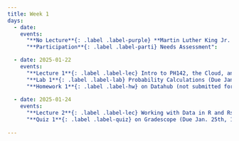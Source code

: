 ```yaml
---
title: Week 1
days:
  - date: 
    events:
      "**No Lecture**{: .label .label-purple} **Martin Luther King Jr. Day**":
      "**Participation**{: .label .label-parti} Needs Assessment":

  - date: 2025-01-22
    events:
      "**Lecture 1**{: .label .label-lec} Intro to PH142, the Cloud, and PPDAC":
      "**Lab 1**{: .label .label-lab} Probability Calculations (Due Jan 28th)":
      "**Homework 1**{: .label .label-hw} on Datahub (not submitted for credit; solutions released on Jan. 26th)":
      
  - date: 2025-01-24
    events:
      "**Lecture 2**{: .label .label-lec} Working with Data in R and Rstudio":
      "**Quiz 1**{: .label .label-quiz} on Gradescope (Due Jan. 25th, 12PM noon PST)":
      
---
```

